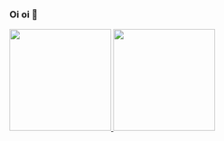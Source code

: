 ### Oi oi 👋

<div>
<a href="https://github.com/Erick-F-Oliveira">
<img height="180em" src="https://github-readme-stats.vercel.app/api/top-langs/?username=Erick-F-Oliveira&layout=compact&langs_count=7&theme=buefy"/>
<img height="180em" src="https://github-readme-stats.vercel.app/api?username=Erick-F-Oliveira&show_icons=true&theme=buefy&include_all_commits=true&count_private=true"/>
</div>

<!--
**Erick-F-Oliveira/Erick-F-Oliveira** is a ✨ _special_ ✨ repository because its `README.md` (this file) appears on your GitHub profile.

Here are some ideas to get you started:

- 🔭 I’m currently working on ...
- 🌱 I’m currently learning ...
- 👯 I’m looking to collaborate on ...
- 🤔 I’m looking for help with ...
- 💬 Ask me about ...
- 📫 How to reach me: ...
- 😄 Pronouns: ...
- ⚡ Fun fact: ...
-->
